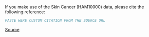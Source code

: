 If you make use of the Skin Cancer (HAM10000) data, please cite the following reference:

``` bibtex
PASTE HERE CUSTOM CITATION FROM THE SOURCE URL
```

[Source](https://github.com/ptschandl/HAM10000_dataset#cite)